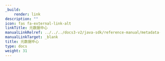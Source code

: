 ```yaml
---
_build:
    render: link
description: ""
icon: fas fa-external-link-alt
linkTitle: 元数据中心
manualLinkRelref: ../../../docs3-v2/java-sdk/reference-manual/metadata-center/
manualLinkTarget: _blank
title: 元数据中心
type: docs
weight: 31
---
```

